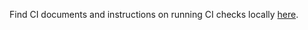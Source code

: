 Find CI documents and instructions on running CI checks locally [here](https://clickhouse.com/docs/en/development/continuous-integration).

